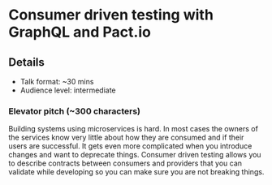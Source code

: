 # Consumer driven testing with GraphQL and Pact.io

## Details

* Talk format: ~30 mins
* Audience level: intermediate

### Elevator pitch (~300 characters)

Building systems using microservices is hard. In most cases the owners of the services know very little about how they are consumed and if their users are successful. It gets even more complicated when you introduce changes and want to deprecate things. Consumer driven testing allows you to describe contracts between consumers and providers that you can validate while developing so you can make sure you are not breaking things.
